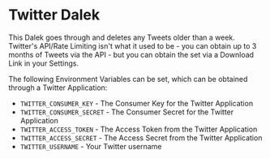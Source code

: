 # Twitter Dalek

This Dalek goes through and deletes any Tweets older than a week. Twitter's API/Rate Limiting isn't what it used to be - you can obtain up to 3 months of Tweets via the API - but you can obtain the set via a Download Link in your Settings.

The following Environment Variables can be set, which can be obtained through a Twitter Application:

* `TWITTER_CONSUMER_KEY` - The Consumer Key for the Twitter Application
* `TWITTER_CONSUMER_SECRET` - The Consumer Secret for the Twitter Application
* `TWITTER_ACCESS_TOKEN` - The Access Token from the Twitter Application
* `TWITTER_ACCESS_SECRET` - The Access Secret from the Twitter Application
* `TWITTER_USERNAME` - Your Twitter username
